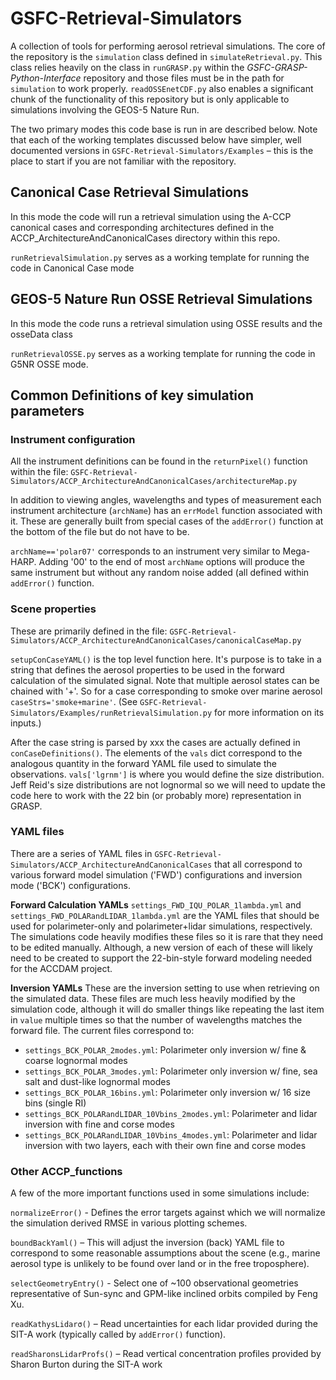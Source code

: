 # GSFC-Retrieval-Simulators

A collection of tools for performing aerosol retrieval simulations. The core of the repository is the ``simulation`` class defined in ``simulateRetrieval.py``. This class relies heavily on the class in ``runGRASP.py`` within the *GSFC-GRASP-Python-Interface* repository and those files must be in the path for ``simulation`` to work properly. ``readOSSEnetCDF.py`` also enables a significant chunk of the functionality of this repository but is only applicable to simulations involving the GEOS-5 Nature Run.

The two primary modes this code base is run in are described below. Note that each of the working templates discussed below have simpler, well documented versions in ``GSFC-Retrieval-Simulators/Examples`` – this is the place to start if you are not familiar with the repository.

## Canonical Case Retrieval Simulations ##
In this mode the code will run a retrieval simulation using the A-CCP canonical cases and corresponding architectures defined in the ACCP_ArchitectureAndCanonicalCases directory within this repo.

``runRetrievalSimulation.py`` serves as a working template for running the code in Canonical Case mode


## GEOS-5 Nature Run OSSE Retrieval Simulations ##
In this mode the code runs a retrieval simulation using OSSE results and the osseData class

``runRetrievalOSSE.py`` serves as a working template for running the code in G5NR OSSE mode.


## Common Definitions of key simulation parameters ##

### Instrument configuration ###
All the instrument definitions can be found in the `returnPixel()` function within the file: 
``GSFC-Retrieval-Simulators/ACCP_ArchitectureAndCanonicalCases/architectureMap.py``

In addition to viewing angles, wavelengths and types of measurement each instrument architecture (`archName`) has an ``errModel`` function associated with it. These are generally built from special cases of the ``addError()`` function at the bottom of the file but do not have to be. 

``archName=='polar07'`` corresponds to an instrument very similar to Mega-HARP. Adding '00' to the end of most ``archName`` options will produce the same instrument but without any random noise added (all defined within ``addError()`` function.

### Scene properties ###
These are primarily defined in the file: ``GSFC-Retrieval-Simulators/ACCP_ArchitectureAndCanonicalCases/canonicalCaseMap.py``

``setupConCaseYAML()`` is the top level function here. It's purpose is to take in a string that defines the aerosol properties to be used in the forward calculation of the simulated signal. Note that multiple aerosol states can be chained with '+'. So for a case corresponding to smoke over marine aerosol ``caseStrs='smoke+marine'``. (See ``GSFC-Retrieval-Simulators/Examples/runRetrievalSimulation.py`` for more information on its inputs.)

After the case string is parsed by xxx the cases are actually defined in ``conCaseDefinitions()``. The elements of the ``vals`` dict correspond to the analogous quantity in the forward YAML file used to simulate the observations. ``vals['lgrnm']`` is where you would define the size distribution. Jeff Reid's size distributions are not lognormal so we will need to update the code here to work with the 22 bin (or probably more) representation in GRASP.
  

### YAML files ###
There are a series of YAML files in ``GSFC-Retrieval-Simulators/ACCP_ArchitectureAndCanonicalCases`` that all correspond to various forward model simulation ('FWD') configurations and inversion mode ('BCK') configurations. 

**Forward Calculation YAMLs**
``settings_FWD_IQU_POLAR_1lambda.yml`` and ``settings_FWD_POLARandLIDAR_1lambda.yml`` are the YAML files that should be used for polarimeter-only and polarimeter+lidar simulations, respectively. The simulations code heavily modifies these files so it is rare that they need to be edited manually. Although, a new version of each of these will likely need to be created to support the 22-bin-style forward modeling needed for the ACCDAM project.

**Inversion YAMLs**
These are the inversion setting to use when retrieving on the simulated data. These files are much less heavily modified by the simulation code, although it will do smaller things like repeating the last item in ``value`` multiple times so that the number of wavelengths matches the forward file. The current files correspond to:
- ``settings_BCK_POLAR_2modes.yml``: Polarimeter only inversion w/ fine & coarse lognormal modes
- ``settings_BCK_POLAR_3modes.yml``: Polarimeter only inversion w/ fine, sea salt and dust-like lognormal modes
- ``settings_BCK_POLAR_16bins.yml``: Polarimeter only inversion w/ 16 size bins (single RI)
- ``settings_BCK_POLARandLIDAR_10Vbins_2modes.yml``: Polarimeter and lidar inversion with fine and corse modes 
- ``settings_BCK_POLARandLIDAR_10Vbins_4modes.yml``: Polarimeter and lidar inversion with two layers, each with their own fine and corse modes


### Other ACCP_functions ###
A few of the more important functions used in some simulations include:

``normalizeError()`` - Defines the error targets against which we will normalize the simulation derived RMSE in various plotting schemes.

``boundBackYaml()`` – This will adjust the inversion (back) YAML file to correspond to some reasonable assumptions about the scene (e.g., marine aerosol type is unlikely to be found over land or in the free troposphere). 

``selectGeometryEntry()`` - Select one of ~100 observational geometries representative of Sun-sync and GPM-like inclined orbits compiled by Feng Xu.

``readKathysLidarσ()`` – Read uncertainties for each lidar provided during the SIT-A work (typically called by ``addError()`` function).

``readSharonsLidarProfs()`` – Read vertical concentration profiles provided by Sharon Burton during the SIT-A work
